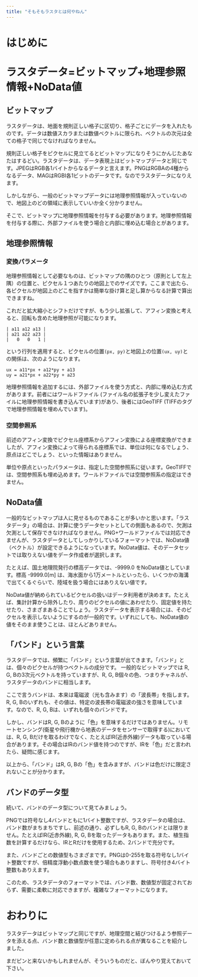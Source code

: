 ```yaml
---
title: "そもそもラスタとは何やねん"
---
```

# はじめに

# ラスタデータ=ビットマップ+地理参照情報+NoData値

## ビットマップ

ラスタデータは、地面を規則正しい格子に区切り、格子ごとにデータを入れたものです。データは数値スカラまたは数値ベクトルに限られ、ベクトルの次元は全ての格子で同じでなければなりません。

規則正しい格子をピクセルに見立てるとビットマップになりそうにかんじたあなたはするどい。ラスタデータは、データ表現上はビットマップデータと同じです。JPEGはRGB各1バイトからなるデータと言えます。PNGはRGBAの4種からなるデータ、MAGはRGBI各1ビットのデータです。なのでラスタデータになりえます。

しかしながら、一般のビットマップデータには地理参照情報が入っていないので、地図上のどの領域に表示していいか全く分かりません。

そこで、ビットマップに地理参照情報を付与する必要があります。地理参照情報を付与する際に、外部ファイルを使う場合と内部に埋め込む場合とがあります。

## 地理参照情報

### 変換パラメータ

地理参照情報として必要なものは、ビットマップの隅のひとつ（原則として左上隅）の位置と、ピクセル１つあたりの地図上でのサイズです。ここまで出たら、各ピクセルが地図上のどこを指すかは簡単な掛け算と足し算からなる計算で算出できますね。

これだと拡大縮小とシフトだけですが、もう少し拡張して、アフィン変換と考えると、回転も含めた地理参照が可能になります。

```
| a11 a12 a13 |
| a21 a22 a23 |
|   0   0   1 |
```

という行列を適用すると、ピクセルの位置``(px, py)``と地図上の位置``(ux, uy)``との関係は、次のようになります。

```
ux = a11*px + a12*py + a13
uy = a21*px + a22*py + a23
```

地理参照情報を追加するには、外部ファイルを使う方式と、内部に埋め込む方式があります。前者にはワールドファイル (ファイル名の拡張子を少し変えたファイルに地理参照情報を書き込んでいます)があり、後者にはGeoTIFF (TIFFのタグで地理参照情報を埋めんでいます)。

### 空間参照系

前述のアフィン変換でピクセル座標系からアフィン変換による座標変換ができましたが、アフィン変換によって得られる座標系では、単位は何になるでしょう、原点はどこでしょう、といった情報はありません。

単位や原点といったパラメータは、指定した空間参照系に従います。GeoTIFFでは、空間参照系も埋め込めます。ワールドファイルでは空間参照系の指定はできません。

## NoData値

一般的なビットマップは人に見せるものであることが多いかと思います。「ラスタデータ」の場合は、計算に使うデータセットとしての側面もあるので、欠測は欠測として保存できなければなりません。PNG+ワールドファイルでは対応できませんが、ラスタデータとしてしっかりしているフォーマットでは、NoData値（ベクトル）が設定できるようになっています。NoData値は、そのデータセットでは取りえない値をデータ作成者が選択します。

たとえば、国土地理院発行の標高データでは、-9999.0 をNoData値としています。標高 -9999.0\[m\] は、海水面から1万メートルといったら、いくつかの海溝で出てくるぐらいで、陸域を扱う場合にはありえない値です。

NoData値が納められているピクセルの扱いはデータ利用者が決めます。たとえば、集計計算から除外したり、周りのピクセルの値にあわせたり、固定値を持たせたり、さまざまあることでしょう。ラスタデータを表示する場合には、そのピクセルを表示しないようにするのが一般的です。いずれにしても、NoData値の値をそのまま使うことは、ほとんどありません。

## 「バンド」という言葉

ラスタデータでは、頻繁に「バンド」という言葉が出てきます。「バンド」とは、個々のピクセルが持つベクトルの成分です。
一般的なビットマップでは R, G, Bの3次元ベクトルを持っていますが、R, G, B個々の色、つまりチャネルが、ラスタデータのバンドに相当します。

ここで言うバンドは、本来は電磁波（光も含みます）の「波長帯」を指します。R, G, Bのいずれも、その値は、特定の波長帯の電磁波の強さを意味しています。なので、R, G, Bは、いずれも個々のバンドです。

しかし、バンドはR, G, Bのように「色」を意味するだけではありません。リモートセンシング(衛星や飛行機から地表のデータをセンサーで取得する)においては、R, G, Bだけを取るわけでなく、たとえばIR(近赤外線)データも取っている場合があります。その場合はIRのバンド値を持つのですが、IRを「色」だと言われたら、疑問に感じます。

以上から、「バンド」はR, G, Bの「色」を含みますが、バンドは色だけに限定されないことが分かります。

## バンドのデータ型

続いて、バンドのデータ型について見てみましょう。

PNGでは符号なし4バンドともに1バイト整数ですが、ラスタデータの場合は、バンド数がまちまちですし、前述の通り、必ずしもR, G, Bのバンドとは限りません。たとえばIR(近赤外線), R, G, Bを取ったデータもあります。また、植生指数を計算するだけなら、IRとRだけを使用するため、2バンドで充分です。

また、バンドごとの数値型もさまざまです。PNGは0-255を取る符号なし1バイト整数ですが、倍精度浮動小数点数を使う場合もありますし、符号付き4バイト整数もありえます。

このため、ラスタデータのフォーマットでは、バンド数、数値型が固定されておらず、需要に柔軟に対応できますが、複雑なフォーマットになります。

# おわりに

ラスタデータはビットマップと同じですが、地理空間と結びつけるよう参照データを添える点、バンド数と数値型が任意に定められる点が異なることを紹介しました。

まだピンと来ないかもしれませんが、そういうものだと、ぼんやり覚えておいて下さい。
